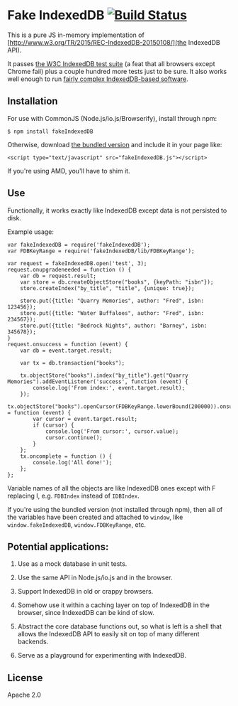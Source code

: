 # Fake IndexedDB [![Build Status](https://travis-ci.org/dumbmatter/fakeIndexedDB.svg?branch=master)](https://travis-ci.org/dumbmatter/fakeIndexedDB)

This is a pure JS in-memory implementation of [http://www.w3.org/TR/2015/REC-IndexedDB-20150108/](the IndexedDB API).

It passes [the W3C IndexedDB test suite](https://github.com/w3c/web-platform-tests/tree/master/IndexedDB) (a feat that all browsers except Chrome fail) plus a couple hundred more tests just to be sure. It also works well enough to run [fairly complex IndexedDB-based software](https://github.com/dumbmatter/basketball-gm/tree/fakeIndexedDB).

## Installation

For use with CommonJS (Node.js/io.js/Browserify), install through npm:

    $ npm install fakeIndexedDB

Otherwise, download [the bundled version](dist/fakeIndexedDB.js) and include it in your page like:

    <script type="text/javascript" src="fakeIndexedDB.js"></script>

If you're using AMD, you'll have to shim it.

## Use

Functionally, it works exactly like IndexedDB except data is not persisted to disk.

Example usage:

    var fakeIndexedDB = require('fakeIndexedDB');
    var FDBKeyRange = require('fakeIndexedDB/lib/FDBKeyRange');

    var request = fakeIndexedDB.open('test', 3);
    request.onupgradeneeded = function () {
        var db = request.result;
        var store = db.createObjectStore("books", {keyPath: "isbn"});
        store.createIndex("by_title", "title", {unique: true});

        store.put({title: "Quarry Memories", author: "Fred", isbn: 123456});
        store.put({title: "Water Buffaloes", author: "Fred", isbn: 234567});
        store.put({title: "Bedrock Nights", author: "Barney", isbn: 345678});
    }
    request.onsuccess = function (event) {
        var db = event.target.result;

        var tx = db.transaction("books");

        tx.objectStore("books").index("by_title").get("Quarry Memories").addEventListener('success', function (event) {
            console.log('From index:', event.target.result);
        });
        tx.objectStore("books").openCursor(FDBKeyRange.lowerBound(200000)).onsuccess = function (event) {
            var cursor = event.target.result;
            if (cursor) {
                console.log('From cursor:', cursor.value);
                cursor.continue();
            }
        };
        tx.oncomplete = function () {
            console.log('All done!');
        };
    };

Variable names of all the objects are like IndexedDB ones except with F replacing I, e.g. `FDBIndex` instead of `IDBIndex`.

If you're using the bundled version (not installed through npm), then all of the variables have been created and attached to `window`, like `window.fakeIndexedDB`, `window.FDBKeyRange`, etc.

## Potential applications:

1. Use as a mock database in unit tests.

2. Use the same API in Node.js/io.js and in the browser.

3. Support IndexedDB in old or crappy browsers.

4. Somehow use it within a caching layer on top of IndexedDB in the browser, since IndexedDB can be kind of slow.

5. Abstract the core database functions out, so what is left is a shell that allows the IndexedDB API to easily sit on top of many different backends.

6. Serve as a playground for experimenting with IndexedDB.

## License

Apache 2.0
